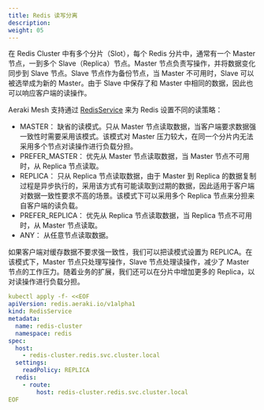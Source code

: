 ```yaml
---
title: Redis 读写分离
description: 
weight: 05
---
```


在 Redis Cluster 中有多个分片（Slot），每个 Redis 分片中，通常有一个 Master 节点，一到多个 Slave（Replica）节点。Master 节点负责写操作，并将数据变化同步到 Slave 节点。Slave 节点作为备份节点，当 Master 不可用时，Slave 可以被选举成为新的 Master。由于 Slave 中保存了和 Master 中相同的数据，因此也可以响应客户端的读操作。

Aeraki Mesh 支持通过 [RedisService](https://aeraki.net/zh/docs/v1.x/reference/redis/#RedisService) 来为 Redis 设置不同的读策略：

* MASTER： 缺省的读模式。只从 Master 节点读取数据，当客户端要求数据强一致性时需要采用该模式。该模式对 Master 压力较大，在同一个分片内无法采用多个节点对读操作进行负载分担。
* PREFER_MASTER： 优先从 Master 节点读取数据，当 Master 节点不可用时，从 Replica 节点读取。
* REPLICA： 只从 Replica 节点读取数据，由于 Master 到 Replica 的数据复制过程是异步执行的，采用该方式有可能读取到过期的数据，因此适用于客户端对数据一致性要求不高的场景。该模式下可以采用多个 Replica 节点来分担来自客户端的读负载。
* PREFER_REPLICA： 优先从 Replica 节点读取数据，当 Replica 节点不可用时，从 Master 节点读取。
* ANY： 从任意节点读取数据。

如果客户端对缓存数据不要求强一致性，我们可以把读模式设置为 REPLICA。在该模式下，Master 节点只处理写操作，Slave 节点处理读操作，减少了 Master 节点的工作压力。随着业务的扩展，我们还可以在分片中增加更多的 Replica，以对读操作进行负载分担。

```yaml
kubectl apply -f- <<EOF
apiVersion: redis.aeraki.io/v1alpha1
kind: RedisService
metadata:
  name: redis-cluster
  namespace: redis
spec:
  host:
    - redis-cluster.redis.svc.cluster.local
  settings:
    readPolicy: REPLICA  
  redis:
    - route:
        host: redis-cluster.redis.svc.cluster.local
EOF
```

